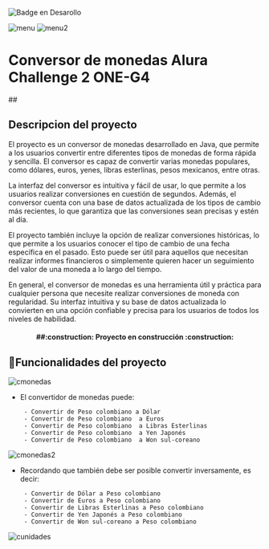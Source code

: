 ![Badge en Desarollo](https://img.shields.io/badge/STATUS-DEPLOY-green)

![menu](https://user-images.githubusercontent.com/123501294/236914417-53610eab-1a1a-4a28-b7d3-6b2b9968ba74.png)
![menu2](https://user-images.githubusercontent.com/123501294/236914438-aa8ed030-df05-4eed-bca2-354a90308e0f.png)

<h1>Conversor de monedas Alura Challenge 2 ONE-G4</h1>

##<h2>Descripcion del proyecto</h2>

El proyecto es un conversor de monedas desarrollado en Java, que permite a los usuarios convertir entre diferentes tipos de monedas de forma rápida y sencilla. El conversor es capaz de convertir varias monedas populares, como dólares, euros, yenes, libras esterlinas, pesos mexicanos, entre otras.

La interfaz del conversor es intuitiva y fácil de usar, lo que permite a los usuarios realizar conversiones en cuestión de segundos. Además, el conversor cuenta con una base de datos actualizada de los tipos de cambio más recientes, lo que garantiza que las conversiones sean precisas y estén al día.

El proyecto también incluye la opción de realizar conversiones históricas, lo que permite a los usuarios conocer el tipo de cambio de una fecha específica en el pasado. Esto puede ser útil para aquellos que necesitan realizar informes financieros o simplemente quieren hacer un seguimiento del valor de una moneda a lo largo del tiempo.

En general, el conversor de monedas es una herramienta útil y práctica para cualquier persona que necesite realizar conversiones de moneda con regularidad. Su interfaz intuitiva y su base de datos actualizada lo convierten en una opción confiable y precisa para los usuarios de todos los niveles de habilidad.

<h4 align="center">
##:construction: Proyecto en construcción :construction:
</h4>

## :hammer:Funcionalidades del proyecto

![cmonedas](https://user-images.githubusercontent.com/123501294/236914484-9647ca5f-f33a-448a-908d-d17fa8b940fe.png)

- El convertidor de monedas puede:

       - Convertir de Peso colombiano a Dólar
       - Convertir de Peso colombiano  a Euros
       - Convertir de Peso colombiano  a Libras Esterlinas
       - Convertir de Peso colombiano  a Yen Japonés
       - Convertir de Peso colombiano  a Won sul-coreano
       
![cmonedas2](https://user-images.githubusercontent.com/123501294/236914516-00a82280-dace-4109-be66-813f52001cc1.png)

- Recordando que también debe ser posible convertir inversamente, es decir:

       - Convertir de Dólar a Peso colombiano
       - Convertir de Euros a Peso colombiano
       - Convertir de Libras Esterlinas a Peso colombiano
       - Convertir de Yen Japonés a Peso colombiano
       - Convertir de Won sul-coreano a Peso colombiano
       
![cunidades](https://user-images.githubusercontent.com/123501294/236914545-3f4692a0-d773-4c26-b2c3-5ae930c17f55.png)

